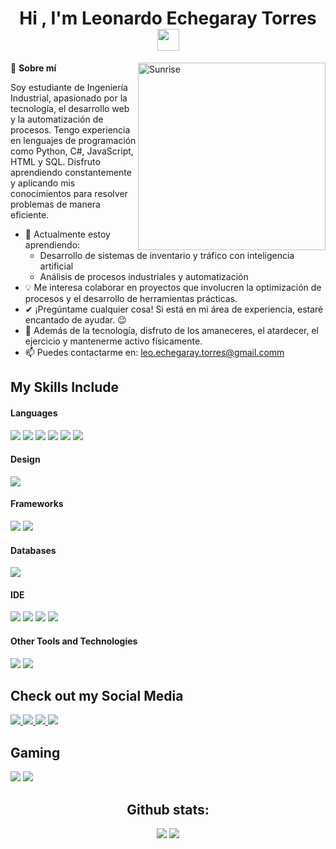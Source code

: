 <h1 align="center">Hi , I'm Leonardo Echegaray Torres <img src="https://media.giphy.com/media/hvRJCLFzcasrR4ia7z/giphy.gif" width="35"></h1>
<img align="right" width=300px alt="Sunrise" src="https://media1.tenor.com/m/riAbGdAhpIYAAAAC/lo-fi-hip-hop.gif" />

🌅 **Sobre mí**

Soy estudiante de Ingeniería Industrial, apasionado por la tecnología, el desarrollo web y la automatización de procesos. Tengo experiencia en lenguajes de programación como Python, C#, JavaScript, HTML y SQL. Disfruto aprendiendo constantemente y aplicando mis conocimientos para resolver problemas de manera eficiente.

- 🌱 Actualmente estoy aprendiendo:
  - Desarrollo de sistemas de inventario y tráfico con inteligencia artificial
  - Análisis de procesos industriales y automatización
- 💡 Me interesa colaborar en proyectos que involucren la optimización de procesos y el desarrollo de herramientas prácticas.
- ✔ ¡Pregúntame cualquier cosa! Si está en mi área de experiencia, estaré encantado de ayudar. 😉
- 🌅 Además de la tecnología, disfruto de los amaneceres, el atardecer, el ejercicio y mantenerme activo físicamente.
- 📫 Puedes contactarme en: [leo.echegaray.torres@gmail.comm](mailto:leo.echegaray.torres@gmail.com)
## My Skills Include

<h4> Languages </h4>
<span> 
  <img src="https://img.shields.io/badge/HTML5-E34F26?style=for-the-badge&logo=html5&logoColor=white">
  <img src="https://img.shields.io/badge/CSS3-1572B6?style=for-the-badge&logo=css3&logoColor=white">
  <img src="https://img.shields.io/badge/JavaScript-F7DF1E?style=for-the-badge&logo=javascript&logoColor=black">
  <img src="https://img.shields.io/badge/Java-ED8B00?style=for-the-badge&logo=java&logoColor=white">
  <img src="https://img.shields.io/badge/python-3670A0?style=for-the-badge&logo=python&logoColor=ffdd54">
  <img src="https://img.shields.io/badge/c%23-%23239120.svg?style=for-the-badge&logo=csharp&logoColor=white">
</span>

<h4> Design </h4>
<span>
  <img src="https://img.shields.io/badge/figma-%23F24E1E.svg?style=for-the-badge&logo=figma&logoColor=white">
</span>

<h4> Frameworks </h4>
<span>
  <img src="https://img.shields.io/badge/Bootstrap-563D7C?style=for-the-badge&logo=bootstrap&logoColor=white">
  <img src="https://img.shields.io/badge/.NET-5C2D91?style=for-the-badge&logo=.net&logoColor=white">
</span>

<h4> Databases </h4>
<span>
  <img src="https://img.shields.io/badge/MySQL-00000F?style=for-the-badge&logo=mysql&logoColor=white">
</span>

<h4> IDE </h4>
<span>
<img src="https://img.shields.io/badge/Visual_Studio_Code-0078D4?style=for-the-badge&logo=visual%20studio%20code&logoColor=white">
<img src="https://img.shields.io/badge/Visual%20Studio-5C2D91.svg?style=for-the-badge&logo=visual-studio&logoColor=white">
<img src="https://img.shields.io/badge/Google%20Colab-%23F9A825.svg?style=for-the-badge&logo=googlecolab&logoColor=white">
<img src="https://img.shields.io/badge/NetBeansIDE-1B6AC6.svg?style=for-the-badge&logo=apache-netbeans-ide&logoColor=white">


<h4> Other Tools and Technologies </h4>
<span>
  <img src="https://img.shields.io/badge/Git-F05032?style=for-the-badge&logo=git&logoColor=white">
  <img src="https://img.shields.io/badge/power_bi-F2C811?style=for-the-badge&logo=powerbi&logoColor=black">
</span>

## Check out my Social Media
<a href = "">
  <img src= "https://img.shields.io/badge/Gmail-D14836?style=for-the-badge&logo=gmail&logoColor=white">
</a>
<a href = "">
  <img src= "https://img.shields.io/badge/linkedin-%230077B5.svg?style=for-the-badge&logo=linkedin&logoColor=white">
</a>
<a href = "">
  <img src= "https://img.shields.io/badge/Discord-%235865F2.svg?style=for-the-badge&logo=discord&logoColor=whit">
</a>
<a href = "">
  <img src= "https://img.shields.io/badge/Instagram-%23E4405F.svg?style=for-the-badge&logo=Instagram&logoColor=white">
</a>

## Gaming
<img src= "https://img.shields.io/badge/battle.net-%2300AEFF.svg?style=for-the-badge&logo=battle.net&logoColor=white">
<img src= "https://img.shields.io/badge/steam-%23000000.svg?style=for-the-badge&logo=steam&logoColor=white">


<div align="center">
<h2>Github stats:</h2> 

[![](https://github-readme-stats.vercel.app/api?username=LeonardEchegaray15&show_icons=true&theme=tokyonight&hide_border=true&locale=en)](https://github.com/LeonardEchegaray15)
[![](https://github-readme-streak-stats.herokuapp.com/?user=LeonardEchegaray15&theme=material-palenight)](https://github.com/LeonardEchegaray15)
</div>

